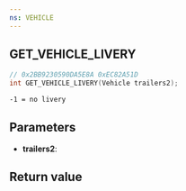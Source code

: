 ```yaml
---
ns: VEHICLE
---
```

## GET_VEHICLE_LIVERY

```c
// 0x2BB9230590DA5E8A 0xEC82A51D
int GET_VEHICLE_LIVERY(Vehicle trailers2);
```

```
-1 = no livery  
```

## Parameters
* **trailers2**: 

## Return value
